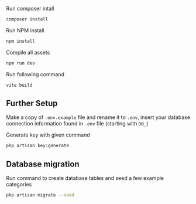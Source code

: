 
Run composer intall
```bash
composer install
```

Run NPM install
```bash
npm install
```

Compile all assets
```bash
npm run dev
```

Run following command
```bash
vite build
```

## Further Setup
Make a copy of ```.env.example``` file and rename it to ```.env```, insert your database connection information found in ```.env``` file (starting with ```DB_```)


Generate key with given command
```bash
php artisan key:generate
```

## Database migration
Run command to create database tables and seed a few example categories
```bash
php artisan migrate --seed
````
